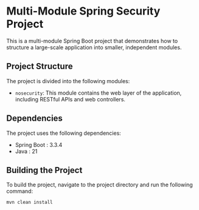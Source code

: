 # Multi-Module Spring Security Project

This is a multi-module Spring Boot project that demonstrates how to structure a large-scale application into smaller, independent modules.

## Project Structure

The project is divided into the following modules:

* `nosecurity`: This module contains the web layer of the application, including RESTful APIs and web controllers.

## Dependencies

The project uses the following dependencies:

* Spring Boot  : 3.3.4
* Java         : 21

## Building the Project

To build the project, navigate to the project directory and run the following command:

```bash
mvn clean install